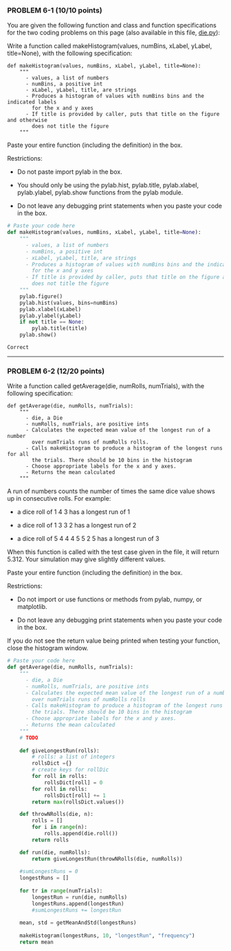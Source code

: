 ### PROBLEM 6-1  (10/10 points)

You are given the following function and class and function specifications for the two coding problems on this page (also available in this file, [die.py](./die.py "die.py")):

Write a function called makeHistogram(values, numBins, xLabel, yLabel, title=None), with the following specification:

    def makeHistogram(values, numBins, xLabel, yLabel, title=None):
        """
          - values, a list of numbers
          - numBins, a positive int
          - xLabel, yLabel, title, are strings
          - Produces a histogram of values with numBins bins and the indicated labels
            for the x and y axes
          - If title is provided by caller, puts that title on the figure and otherwise
            does not title the figure
        """

Paste your entire function (including the definition) in the box.

Restrictions:

- Do not paste import pylab in the box.

- You should only be using the pylab.hist, pylab.title, pylab.xlabel, pylab.ylabel, pylab.show functions from the pylab module.

- Do not leave any debugging print statements when you paste your code in the box.

```python
# Paste your code here
def makeHistogram(values, numBins, xLabel, yLabel, title=None):
    """
      - values, a list of numbers
      - numBins, a positive int
      - xLabel, yLabel, title, are strings
      - Produces a histogram of values with numBins bins and the indicated labels
        for the x and y axes
      - If title is provided by caller, puts that title on the figure and otherwise
        does not title the figure
    """
    pylab.figure()
    pylab.hist(values, bins=numBins)
    pylab.xlabel(xLabel)
    pylab.ylabel(yLabel)
    if not title == None:
        pylab.title(title)
    pylab.show()
```	

	Correct

---

### PROBLEM 6-2  (12/20 points)

Write a function called getAverage(die, numRolls, numTrials), with the following specification:

    def getAverage(die, numRolls, numTrials):
        """
          - die, a Die
          - numRolls, numTrials, are positive ints
          - Calculates the expected mean value of the longest run of a number
            over numTrials runs of numRolls rolls.
          - Calls makeHistogram to produce a histogram of the longest runs for all
            the trials. There should be 10 bins in the histogram
          - Choose appropriate labels for the x and y axes.
          - Returns the mean calculated
        """

A run of numbers counts the number of times the same dice value shows up in consecutive rolls. For example:

- a dice roll of 1 4 3 has a longest run of 1

- a dice roll of 1 3 3 2 has a longest run of 2

- a dice roll of 5 4 4 4 5 5 2 5 has a longest run of 3

When this function is called with the test case given in the file, it will return 5.312. Your simulation may give slightly different values.

Paste your entire function (including the definition) in the box.

Restrictions:

- Do not import or use functions or methods from pylab, numpy, or matplotlib.

- Do not leave any debugging print statements when you paste your code in the box.

If you do not see the return value being printed when testing your function, close the histogram window.

```python
# Paste your code here
def getAverage(die, numRolls, numTrials):
    """
      - die, a Die
      - numRolls, numTrials, are positive ints
      - Calculates the expected mean value of the longest run of a number
        over numTrials runs of numRolls rolls
      - Calls makeHistogram to produce a histogram of the longest runs for all
        the trials. There should be 10 bins in the histogram
      - Choose appropriate labels for the x and y axes.
      - Returns the mean calculated
    """
    # TODO
    
    def giveLongestRun(rolls):
        # rolls: a list of integers
        rollsDict ={}
        # create keys for rollDic
        for roll in rolls:
            rollsDict[roll] = 0        
        for roll in rolls:
            rollsDict[roll] += 1        
        return max(rollsDict.values())                

    def throwNRolls(die, n):
        rolls = []
        for i in range(n):
            rolls.append(die.roll())
        return rolls        

    def run(die, numRolls):
        return giveLongestRun(throwNRolls(die, numRolls))     
    
    #sumLongestRuns = 0
    longestRuns = []
    
    for tr in range(numTrials):
        longestRun = run(die, numRolls)
        longestRuns.append(longestRun)
        #sumLongestRuns += longestRun
    
    mean, std = getMeanAndStd(longestRuns)
    
    makeHistogram(longestRuns, 10, "longestRun", "frequency")
    return mean       


```








